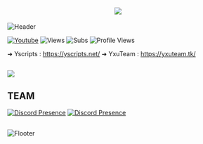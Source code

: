 
<h1 align="center"> <img src="https://readme-typing-svg.demolab.com?font=Fira+Code&size=35&duration=4000&pause=1000&color=E5A2F7&center=true&vCenter=true&width=550&lines=Welcome+in+Yxu+development;Founder+Zeltales;Manager%2FDev+Waza"  /> </h1>


![Header](https://i.imgur.com/f2vG42p.png) 



   <a href="https://www.youtube.com/channel/UCMXvwwnTfpH6GCvnkilmnOw?sub_confirmation=1"><img alt="Youtube" title="Youtube" src="https://img.shields.io/badge/-Subscribe-red?style=for-the-badge&logo=youtube&logoColor=white"/></a>   ![Views](https://img.shields.io/youtube/channel/views/UCMXvwwnTfpH6GCvnkilmnOw?style=for-the-badge) ![Subs](https://img.shields.io/youtube/channel/subscribers/UCMXvwwnTfpH6GCvnkilmnOw?style=for-the-badge) ![Profile Views](https://komarev.com/ghpvc/?username=YxuTeam&style=for-the-badge)

➜ Yscripts  : https://yscripts.net/
➜ YxuTeam : https://yxuteam.tk/
##



<div align="left"><img src="https://github-readme-stats.vercel.app/api?username=YxuTeam&show_icons=true&count_private=true&hide_border=true&theme=midnight-purple" align="center" /></div>  

 
 





## TEAM 

[![Discord Presence](https://lanyard.cnrad.dev/api/967182770331865088)](https://discord.com/users/967182770331865088)
[![Discord Presence](https://lanyard.cnrad.dev/api/959534223293833256)](https://discord.com/users/959534223293833256)

##
![Flooter](https://i.imgur.com/Hxd9CMy.png) 
